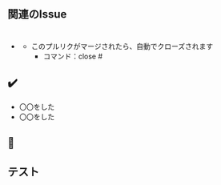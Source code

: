 ## 関連のIssue
- #
    - このプルリクがマージされたら、自動でクローズされます
        - コマンド：close #

## ✔️
- 〇〇をした
- 〇〇をした

## 🎨 


## テスト
